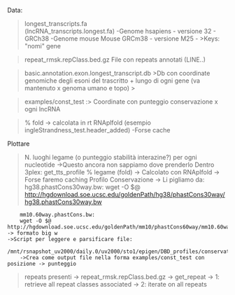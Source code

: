 
Data:
>longest_transcripts.fa  
(lncRNA_transcripts.longest.fa)
    -Genome hsapiens - versione 32 - GRCh38
    -Genome mouse Mouse GRCm38 - versione M25 - 
    >Keys: "nomi" gene 

>repeat_rmsk.repClass.bed.gz
    File con repeats annotati (LINE..)

>basic.annotation.exon.longest_transcript.db
    >Db con coordinate genomiche degli esoni del trascritto + lungo
    di ogni gene (va mantenuto x genoma umano e topo)
    >

>examples/const_test  :> Coordinate con punteggio conservazione x ogni lncRNA

>% fold -> calcolata in rt RNAplfold 
    (esempio ingleStrandness_test.header_added)
    -Forse cache


Plottare
>N. luoghi legame (o punteggio stabilità interazine?) per ogni nucleotide
    ->Questo ancora non sappiamo dove prenderlo
    Dentro 3plex: get_tts_profile 
>% legame (fold)
    -> Calcolato con RNAplfold
    -> Forse faremo caching
>Profilo Conservazione
    -> Li pigliamo da:
        hg38.phastCons30way.bw:
        wget -O $@ http://hgdownload.soe.ucsc.edu/goldenPath/hg38/phastCons30way/hg38.phastCons30way.bw

        mm10.60way.phastCons.bw:
        wget -O $@ http://hgdownload.soe.ucsc.edu/goldenPath/mm10/phastCons60way/mm10.60way.phastCons.bw
    -> formato big w 
    ->Script per leggere e parsificare file:
        /mnt/rsnapshot_uv2000/daily.0/uv2000/sto1/epigen/DBD_profiles/conservation/dataset/v1/getPhastCons.py
        ->Crea come output file nella forma examples/const_test con posizione -> punteggio

>repeats presenti
    -> repeat_rmsk.repClass.bed.gz
    -> get_repeat
    -> 1: retrieve all repeat classes associated 
    -> 2: iterate on all repeats 